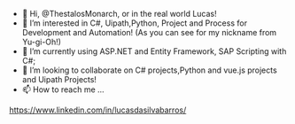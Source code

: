- 👋 Hi, @ThestalosMonarch, or in the real world Lucas!
- 👀 I’m interested in C#, Uipath,Python, Project and Process for Development and Automation! (As you can see for my nickname from Yu-gi-Oh!)
- 🌱 I’m currently using ASP.NET and Entity Framework, SAP Scripting with C#; 
- 💞️ I’m looking to collaborate on C# projects,Python and vue.js projects and Uipath Projects!
- 📫 How to reach me ...

https://www.linkedin.com/in/lucasdasilvabarros/

<!---
ThestalosMonarch/ThestalosMonarch is a ✨ special ✨ repository because its `README.md` (this file) appears on your GitHub profile.
You can click the Preview link to take a look at your changes.
--->
